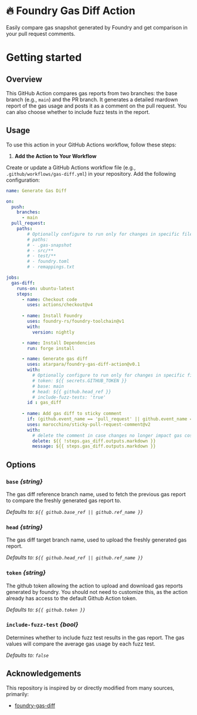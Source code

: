 # 🔥 Foundry Gas Diff Action

Easily compare gas snapshot generated by Foundry and get comparison in your pull request comments.

# Getting started

## Overview

This GitHub Action compares gas reports from two branches: the base branch (e.g., `main`) and the PR branch. It generates a detailed mardown report of the gas usage and posts it as a comment on the pull request. You can also choose whether to include fuzz tests in the report.

## Usage

To use this action in your GitHub Actions workflow, follow these steps:

1. **Add the Action to Your Workflow**

Create or update a GitHub Actions workflow file (e.g., `.github/workflows/gas-diff.yml`) in your repository. Add the following configuration:

```yaml
name: Generate Gas Diff

on:
  push:
    branches:
      - main
  pull_request:
    paths:
        # Optionally configure to run only for changes in specific files. For example:
        # paths:
        # - .gas-snapshot
        # - src/**
        # - test/**
        # - foundry.toml
        # - remappings.txt

jobs:
  gas-diff:
    runs-on: ubuntu-latest
    steps:
      - name: Checkout code
        uses: actions/checkout@v4
      
      - name: Install Foundry
        uses: foundry-rs/foundry-toolchain@v1
        with:
          version: nightly

      - name: Install Dependencies
        run: forge install

      - name: Generate gas diff
        uses: atarpara/foundry-gas-diff-action@v0.1
        with:
          # Optionally configure to run only for changes in specific files. For example:
          # token: ${{ secrets.GITHUB_TOKEN }}
          # base: main
          # head: ${{ github.head_ref }}
          # include-fuzz-tests: 'true'
        id : gas_diff
      
      - name: Add gas diff to sticky comment
        if: (github.event_name == 'pull_request' || github.event_name == 'pull_request_target') && steps.gas_diff.outputs.markdown != ''
        uses: marocchino/sticky-pull-request-comment@v2
        with:
          # delete the comment in case changes no longer impact gas costs
          delete: ${{ !steps.gas_diff.outputs.markdown }}
          message: ${{ steps.gas_diff.outputs.markdown }}

```

## Options
### `base` _{string}_

The gas diff reference branch name, used to fetch the previous gas report to compare the freshly generated gas report to.

_Defaults to: `${{ github.base_ref || github.ref_name }}`_

### `head` _{string}_

The gas diff target branch name, used to upload the freshly generated gas report.

_Defaults to: `${{ github.head_ref || github.ref_name }}`_

### `token` _{string}_

The github token allowing the action to upload and download gas reports generated by foundry. You should not need to customize this, as the action already has access to the default Github Action token.

_Defaults to: `${{ github.token }}`_

### `include-fuzz-test` _{bool}_

Determines whether to include fuzz test results in the gas report. The gas values will compare the average gas usage by each fuzz test.


_Defaults to: `false`_



## Acknowledgements

This repository is inspired by or directly modified from many sources, primarily:

- [foundry-gas-diff](https://github.com/Rubilmax/foundry-gas-diff)

